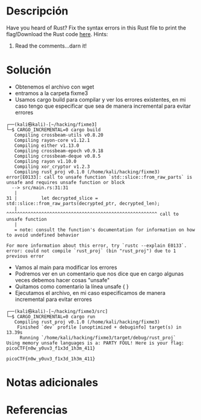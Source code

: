 # Descripción
Have you heard of Rust? Fix the syntax errors in this Rust file to print the flag!Download the Rust code [here](https://challenge-files.picoctf.net/c_verbal_sleep/dcdaf491b35c1d0f5075e9583edbbb7aaea1dffb6ad32bc000e4d87b5200ff7b/fixme3.tar.gz).
Hints:
1. Read the comments...darn it!
# Solución
- Obtenemos el archivo con wget
- entramos a la carpeta fixme3
- Usamos cargo build para compilar y ver los errores existentes, en mi caso tengo que especificar que sea de manera incremental para evitar errores
```
┌──(kali㉿kali)-[~/hacking/fixme3]
└─$ CARGO_INCREMENTAL=0 cargo build
   Compiling crossbeam-utils v0.8.20
   Compiling rayon-core v1.12.1
   Compiling either v1.13.0
   Compiling crossbeam-epoch v0.9.18
   Compiling crossbeam-deque v0.8.5
   Compiling rayon v1.10.0
   Compiling xor_cryptor v1.2.3
   Compiling rust_proj v0.1.0 (/home/kali/hacking/fixme3)
error[E0133]: call to unsafe function `std::slice::from_raw_parts` is unsafe and requires unsafe function or block
  --> src/main.rs:31:31
   |
31 |         let decrypted_slice = std::slice::from_raw_parts(decrypted_ptr, decrypted_len);
   |                               ^^^^^^^^^^^^^^^^^^^^^^^^^^^^^^^^^^^^^^^^^^^^^^^^^^^^^^^^ call to unsafe function                                                                                           
   |
   = note: consult the function's documentation for information on how to avoid undefined behavior

For more information about this error, try `rustc --explain E0133`.
error: could not compile `rust_proj` (bin "rust_proj") due to 1 previous error
```
- Vamos al main para modificar los errores
- Podremos ver en un comentario que nos dice que en cargo algunas veces debemos hacer cosas "unsafe"
- Quitamos como comentario la línea unsafe { }
- Ejecutamos el archivo, en mi caso especificamos de manera incremental para evitar errores
```
┌──(kali㉿kali)-[~/hacking/fixme3/src]
└─$ CARGO_INCREMENTAL=0 cargo run
   Compiling rust_proj v0.1.0 (/home/kali/hacking/fixme3)
    Finished `dev` profile [unoptimized + debuginfo] target(s) in 13.39s
     Running `/home/kali/hacking/fixme3/target/debug/rust_proj`
Using memory unsafe languages is a: PARTY FOUL! Here is your flag: picoCTF{n0w_y0uv3_f1x3d_1h3m_411}

picoCTF{n0w_y0uv3_f1x3d_1h3m_411}
```
# Notas adicionales
# Referencias